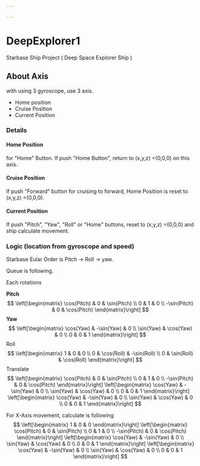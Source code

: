 ```yaml
---

---
```


# DeepExplorer1
Starbase Ship Project ( Deep Space Explorer Ship )

## About Axis

with using 3 gyroscope, use 3 axis.

- Home position
- Cruise Position
- Current Position

### Details

#### Home Position

for "Home" Button. If push "Home Button", return to (x,y,z) =(0,0,0) on this axis.

#### Cruise Position

If push "Forward" button for cruising to forward,  Home Position is reset to (x,y,z) =(0,0,0).

#### Current Position

If push "Pitch", "Yaw", "Roll" or "Home" buttons, reset to  (x,y,z) =(0,0,0) and ship calculate movement.

### Logic (location from gyroscope and speed)

Starbase Eular Order is Pitch -> Roll -> yaw.

Queue is following.

Each rotations

**Pitch**
$$
\left[\begin{matrix}
\cos(Pitch) & 0 & \sin(Pitch)
\\
0 & 1 & 0
\\
-\sin(Pitch) & 0 & \cos(Pitch)
\end{matrix}\right]
$$
**Yaw**
$$
\left[\begin{matrix}
\cos(Yaw) & -\sin(Yaw) & 0
\\
\sin(Yaw) & \cos(Yaw) & 0
\\
0 & 0 & 1
\end{matrix}\right]
$$
Roll
$$
\left[\begin{matrix}
1 & 0 & 0
\\
0 & \cos(Roll) & -\sin(Roll)
\\
0 & \sin(Roll) & \cos(Roll)
\end{matrix}\right]
$$
Translate
$$
\left[\begin{matrix}
\cos(Pitch) & 0 & \sin(Pitch)
\\
0 & 1 & 0
\\
-\sin(Pitch) & 0 & \cos(Pitch)
\end{matrix}\right]
\left[\begin{matrix}
\cos(Yaw) & -\sin(Yaw) & 0
\\
\sin(Yaw) & \cos(Yaw) & 0
\\
0 & 0 & 1
\end{matrix}\right]
\left[\begin{matrix}
\cos(Yaw) & -\sin(Yaw) & 0
\\
\sin(Yaw) & \cos(Yaw) & 0
\\
0 & 0 & 1
\end{matrix}\right]
$$


For X-Axis movement, calculate is following
$$
\left[\begin{matrix}
1 & 0 & 0
\end{matrix}\right]
\left[\begin{matrix}
\cos(Pitch) & 0 & \sin(Pitch)
\\
0 & 1 & 0
\\
-\sin(Pitch) & 0 & \cos(Pitch)
\end{matrix}\right]
\left[\begin{matrix}
\cos(Yaw) & -\sin(Yaw) & 0
\\
\sin(Yaw) & \cos(Yaw) & 0
\\
0 & 0 & 1
\end{matrix}\right]
\left[\begin{matrix}
\cos(Yaw) & -\sin(Yaw) & 0
\\
\sin(Yaw) & \cos(Yaw) & 0
\\
0 & 0 & 1
\end{matrix}\right]
$$


